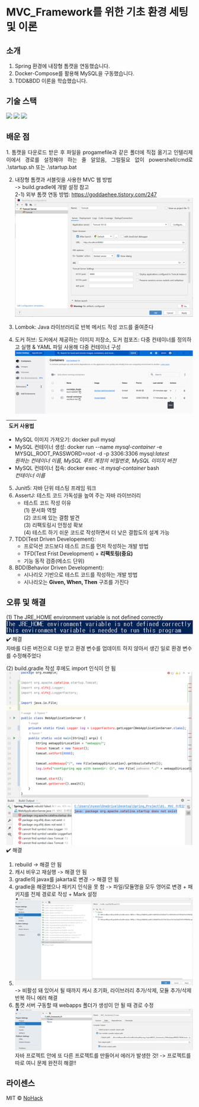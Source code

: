 # MVC_Framework를 위한 기초 환경 세팅 및 이론

## 소개

1. Spring 환경에 내장형 톰캣을 연동했습니다.
2. Docker-Compose를 활용해 MySQL을 구동했습니다.
3. TDD&BDD 이론을 학습했습니다.

## 기술 스택
<img src="https://img.shields.io/badge/Spring-6DB33F?style=for-the-badge&logo=Spring&logoColor=white">
<img src="https://img.shields.io/badge/Tomcat-F8DC75?style=for-the-badge&logo=Apache Tomcat
&logoColor=black">
<img src="https://img.shields.io/badge/Docker Compose-2496ED?style=for-the-badge&logo=Docker&logoColor=white">


## 배운 점

<p align="justify">
1. 톰캣을 다운로드 받은 후 파일을 progamefile과 같은 폴더에 직접 옮기고 인텔리제이에서 경로를 설정해야 하는 줄 알았음, 
그럴필요 없이 powershell/cmd로 .\startup.sh 또는 .\startup.bat  

2. 내장형 톰캣과 서블릿을 사용한 MVC 웹 방법  
-> build.gradle에 개발 설정 참고  
2-1) 외부 톰캣 연동 방법: https://goddaehee.tistory.com/247
![img_1.png](img_1.png)   
  
3. Lombok: Java 라이브러리로 반복 메서드 작성 코드를 줄여준다
4. 도커 허브: 도커에서 제공하는 이미지 저장소, 도커 컴포즈: 다중 컨테이너를 정의하고 실행 & YAML 파일 사용해 다중 컨테이너 구성 
![img_5.png](img_5.png)

|  도커 사용법   |
|:---------:|
- MySQL 이미지 가져오기: docker pull mysql  
- MySQL 컨테이너 생성: docker run --name *mysql-container* -e MYSQL_ROOT_PASSWORD=*root* -d -p 3306:3306 mysql:*latest*  
    *원하는 컨테이너 이름, MySQL 루트 계정의 비밀번호, MySQL 이미지 버전*  
- MySQL 컨테이너 접속: docker exec -it *mysql-container* bash  
    *컨테이너 이름*  
5. Junit5: 자바 단위 테스팅 프레임 워크
6. AssertJ: 테스트 코드 가독성을 높여 주는 자바 라이브러리
   - 테스트 코드 작성 이유  
     (1) 문서화 역할  
     (2) 코드에 있는 결함 발견  
     (3) 리팩토링시 안정성 확보  
     (4) 테스트 하기 쉬운 코드로 작성하면서 더 낮은 결합도의 설계 가능   
7. TDD(Test Driven Developement):  
    - 프로덕션 코드보다 테스트 코드를 먼저 작성하는 개발 방법
    - TFD(Test Frist Development) + **리팩토링(중요)**
    - 기능 동작 검증(메소드 단위)
8. BDD(Behavior Driven Development): 
    - 시나리오 기반으로 테스트 코드를 작성하는 개발 방법
    - 시나리오는 **Given, When, Then** 구조를 가진다
 

## 오류 및 해결
(1) The JRE_HOME environment variable is not defined correctly
![img.png](img.png)  
✔️ 해결  
자바를 다른 버전으로 다운 받고 환경 변수를 업데이트 하지 않아서 생긴 일로 환경 변수를 수정해주었다

(2) build.gradle 작성 후에도 import 인식이 안 됨
![img_2.png](img_2.png)
✔️ 해결 
1. rebuild -> 해결 안 됨
2. 캐시 비우고 재실행 -> 해결 안 됨
3. gradle의 javax를 jakarta로 변경 -> 해결 안 됨
4. gradle을 해결했으나 패키지 인식을 못 함 -> 파일/모듈명을 모두 영어로 변경 + 패키지를 전체 경로로 작성 + Mark 설정 
5. ![img_3.png](img_3.png) -> 비활성 돼 있어서 될 때까지 캐시 초기화, 라이브러리 추가/삭제, 모듈 추가/삭제 반복 하니 에러 해결  
6. 톰캣 서버 구동할 때 webapps 폴더가 생성이 안 될 때 경로 수정 ![img_4.png](img_4.png)
자바 프로젝트 안에 또 다른 프로젝트를 만들어서 에러가 발생한 것! -> 프로젝트를 따로 여니 문제 완전히 해결!!


## 라이센스

MIT &copy; [NoHack](mailto:lbjp114@gmail.com)
